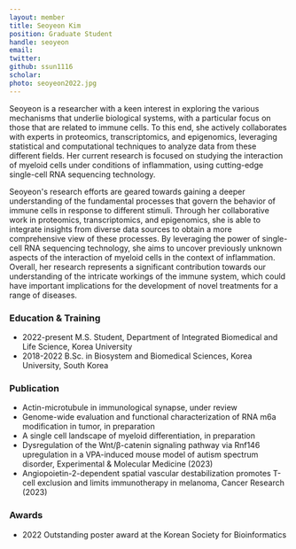```yaml
---
layout: member
title: Seoyeon Kim
position: Graduate Student
handle: seoyeon
email:
twitter:
github: ssun1116
scholar: 
photo: seoyeon2022.jpg
---
```


Seoyeon is a researcher with a keen interest in exploring the various mechanisms that underlie biological systems, with a particular focus on those that are related to immune cells. To this end, she actively collaborates with experts in proteomics, transcriptomics, and epigenomics, leveraging statistical and computational techniques to analyze data from these different fields. Her current research is focused on studying the interaction of myeloid cells under conditions of inflammation, using cutting-edge single-cell RNA sequencing technology.

Seoyeon's research efforts are geared towards gaining a deeper understanding of the fundamental processes that govern the behavior of immune cells in response to different stimuli. Through her collaborative work in proteomics, transcriptomics, and epigenomics, she is able to integrate insights from diverse data sources to obtain a more comprehensive view of these processes. By leveraging the power of single-cell RNA sequencing technology, she aims to uncover previously unknown aspects of the interaction of myeloid cells in the context of inflammation. Overall, her research represents a significant contribution towards our understanding of the intricate workings of the immune system, which could have important implications for the development of novel treatments for a range of diseases.

### Education & Training
- 2022-present M.S. Student, Department of Integrated Biomedical and Life Science, Korea University
- 2018-2022 B.Sc. in Biosystem and Biomedical Sciences, Korea University, South Korea

### Publication
- Actin-microtubule in immunological synapse, under review
- Genome-wide evaluation and functional characterization of RNA m6a modification in tumor, in preparation
- A single cell landscape of myeloid differentiation, in preparation
- Dysregulation of the Wnt/β-catenin signaling pathway via Rnf146 upregulation in a VPA-induced mouse model of autism spectrum disorder, Experimental & Molecular Medicine (2023)
- Angiopoietin-2-dependent spatial vascular destabilization promotes T-cell exclusion and limits immunotherapy in melanoma, Cancer Research (2023)

### Awards
- 2022 Outstanding poster award at the Korean Society for Bioinformatics